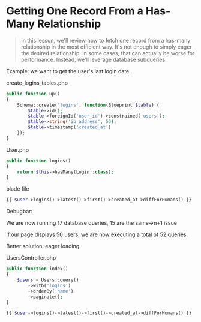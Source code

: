# Getting One Record From a Has-Many Relationship

> In this lesson, we'll review how to fetch one record from a has-many relationship in the most efficient way. It's not enough to simply eager the desired relationship. In some cases, that can actually be worse for performance. Instead, we'll leverage database subqueries.

Example: we want to get the user's last login date.

create_logins_tables.php

```php
public function up()
{
    Schema::create('logins', function(Blueprint $table) {
        $table->id();
        $table->foreignId('user_id')->constrained('users');
        $table->string('ip_address', 50);
        $table->timestamp('created_at')
    });
}

```

User.php

```php
public function logins()
{
    return $this->hasMany(Login::class);
}
```

blade file

```php
{{ $user->logins()->latest()->first()->created_at->diffForHumans() }}
```

Debugbar:

We are now running 17 database queries, 15 are the same->n+1 issue

if our page displays 50 users, we are now executing a total of 52 queries.

Better solution: eager loading

UsersController.php

```php
public function index()
{
    $users = Users::query()
        ->with('logins')
        ->orderBy('name')
        ->paginate();
}
```

```php
{{ $user->logins()->latest()->first()->created_at->diffForHumans() }}
```
